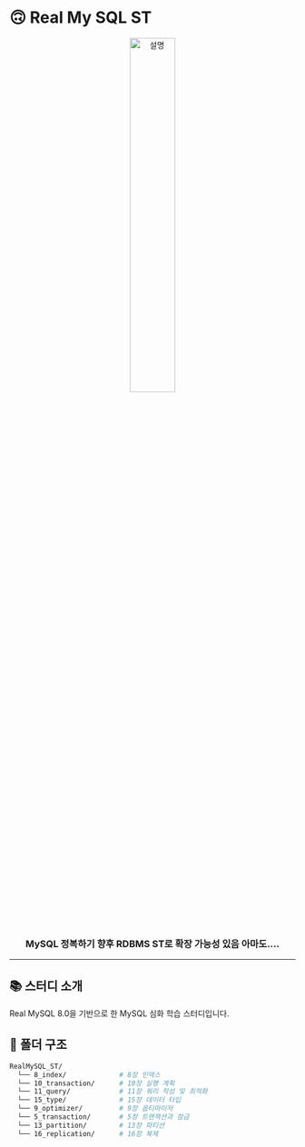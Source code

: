 # 🙃 Real My SQL ST

<p align="center">
  <img src="https://github.com/user-attachments/assets/e96ff721-5580-4eb4-97d4-68ff1a382569" width="40%" alt="설명">
</p>

<h3 align="center">
  MySQL 정복하기
  향후 RDBMS ST로 확장 가능성 있음 아마도....
</h3>

---

## 📚 스터디 소개
Real MySQL 8.0을 기반으로 한 MySQL 심화 학습 스터디입니다.

## 📁 폴더 구조

```bash
RealMySQL_ST/
  └── 8_index/             # 8장 인덱스
  └── 10_transaction/      # 10장 실행 계획
  └── 11_query/            # 11장 쿼리 작성 및 최적화
  └── 15_type/             # 15장 데이터 타입
  └── 9_optimizer/         # 9장 옵티마이저
  └── 5_transaction/       # 5장 트랜잭션과 잠금
  └── 13_partition/        # 13장 파티션
  └── 16_replication/      # 16장 복제

```

